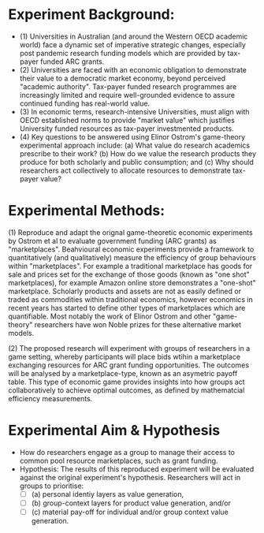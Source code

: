 # Experiment Background:

  - (1) Universities in Australian (and around the Western OECD academic world) face a dynamic set of imperative strategic changes, especially post pandemic research funding models which are provided by tax-payer funded ARC grants.
  - (2) Universities are faced with an economic obligation to demonstrate their value to a democratic market economy, beyond perceived "academic authority".  Tax-payer funded research programmes are increasingly limited and require well-grounded evidence to assure continued funding has real-world value.
  - (3) In economic terms, research-intensive Universities, must align with OECD established norms to provide "market value" which justifies University funded resources as tax-payer investmented products.
  - (4) Key questions to be answered using Elinor Ostrom's game-theory experimental approach include: (a) What value do research academics prescribe to their work? (b) How do we value the research products they produce for both scholarly and public consumption; and (c) Why should researchers act collectively to allocate resources to demonstrate tax-payer value?

# Experimental Methods:

(1) Reproduce and adapt the orignal game-theoretic economic experiments by Ostrom et al to evaluate government funding (ARC grants) as "marketplaces".  Beahvioural economic experiments provide a framework to quantitatively (and qualitatively) measure the efficiency of group behaviours within "marketplaces".  For example a traditional marketplace has goods for sale and prices set for the exchange of those goods (known as "one shot" marketplaces), for example Amazon online store demonstrates a "one-shot" marketplace.  Scholarly products and assets are not as easily defined or traded as commodities within traditional economics, however economics in recent years has started to define other types of marketplaces which are quantifiable.  Most notably the work of Elinor Ostrom and other "game-theory" researchers have won Noble prizes for these alternative market models.

(2) The proposed research will experiment with groups of researchers in a game setting, whereby participants will place bids wtihin a marketplace exchanging resources for ARC grant funding opportunities.  The outcomes will be analysed by a marketplace-type, known as an asymetric payoff table.  This type of economic game provides insights into how groups act collaboratively to achieve optimal outcomes, as defined by mathematcial efficiency measurements.

# Experimental Aim & Hypothesis 

  - How do researchers engage as a group to manage their access to common pool resource marketplaces, such as grant funding.
  - Hypothesis: The results of this reproduced experiment will be evaluated against the original experiment's hypothesis.  Researchers will act in groups to prioritise: 
    - [ ] (a) personal identiy layers as value generation, 
    - [ ] (b) group-context layers for product value generation, and/or 
    - [ ] (c) material pay-off for individual and/or group context value generation.

